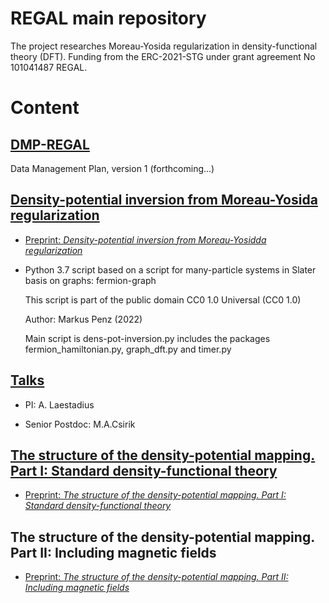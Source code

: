 # REGAL main repository

The project researches Moreau-Yosida regularization in density-functional theory (DFT). Funding from the ERC-2021-STG under grant agreement No 101041487 REGAL.

# Content

## [DMP-REGAL](https://github.com/ERC-REGAL/REGAL/tree/main/DMP-REGAL)

Data Management Plan, version 1 (forthcoming...)

## [Density-potential inversion from Moreau-Yosida regularization](https://github.com/ERC-REGAL/REGAL/tree/main/MY-ZMP)

+ [Preprint: *Density-potential inversion from Moreau-Yosidda regularization*](https://arxiv.org/abs/2212.12727)

+ Python 3.7 script based on a script for many-particle systems in Slater basis on graphs: fermion-graph

   This script is part of the public domain CC0 1.0 Universal (CC0 1.0)

   Author: Markus Penz (2022)

   Main script is dens-pot-inversion.py includes the packages fermion_hamiltonian.py, graph_dft.py and timer.py

## [Talks](https://github.com/ERC-REGAL/REGAL/tree/main/Talks)

+ PI: A. Laestadius

+ Senior Postdoc: M.A.Csirik

## [The structure of the density-potential mapping. Part I: Standard density-functional theory](https://github.com/ERC-REGAL/REGAL/tree/main/The%20structure%20dens.-pot.%20mapping.%20Part%20I%20std%20dft)

+ [Preprint: *The structure of the density-potential mapping. Part I: Standard density-functional theory*](https://arxiv.org/abs/2211.16627)

## The structure of the density-potential mapping. Part II: Including magnetic fields

+ [Preprint: *The structure of the density-potential mapping. Part II: Including magnetic fields*](https://arxiv.org/abs/2303.01357)


